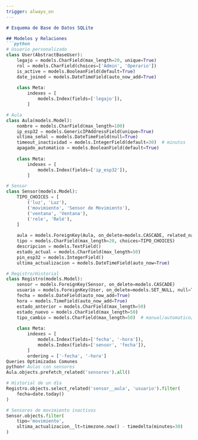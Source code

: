 ```yaml
---
trigger: always_on
---
```


```markdown
# Esquema de Base de Datos SQLite

## Modelos y Relaciones
```python
# Usuario personalizado
class User(AbstractBaseUser):
    legajo = models.CharField(max_length=20, unique=True)
    rol = models.CharField(choices=['Admin', 'Operario'])
    is_active = models.BooleanField(default=True)
    date_joined = models.DateTimeField(auto_now_add=True)
    
    class Meta:
        indexes = [
            models.Index(fields=['legajo']),
        ]

# Aula
class Aula(models.Model):
    nombre = models.CharField(max_length=100)
    ip_esp32 = models.GenericIPAddressField(unique=True)
    ultima_señal = models.DateTimeField(null=True)
    timeout_inactividad = models.IntegerField(default=30)  # minutos
    apagado_automatico = models.BooleanField(default=True)
    
    class Meta:
        indexes = [
            models.Index(fields=['ip_esp32']),
        ]

# Sensor
class Sensor(models.Model):
    TIPO_CHOICES = [
        ('luz', 'Luz'),
        ('movimiento', 'Sensor de Movimiento'),
        ('ventana', 'Ventana'),
        ('rele', 'Relé'),
    ]
    
    aula = models.ForeignKey(Aula, on_delete=models.CASCADE, related_name='sensores')
    tipo = models.CharField(max_length=20, choices=TIPO_CHOICES)
    descripcion = models.TextField()
    estado_actual = models.CharField(max_length=50)
    pin_esp32 = models.IntegerField()
    ultima_actualizacion = models.DateTimeField(auto_now=True)

# Registro/Historial
class Registro(models.Model):
    sensor = models.ForeignKey(Sensor, on_delete=models.CASCADE)
    usuario = models.ForeignKey(User, on_delete=models.SET_NULL, null=True)
    fecha = models.DateField(auto_now_add=True)
    hora = models.TimeField(auto_now_add=True)
    estado_anterior = models.CharField(max_length=50)
    estado_nuevo = models.CharField(max_length=50)
    tipo_cambio = models.CharField(max_length=50)  # manual/automatico/sensor
    
    class Meta:
        indexes = [
            models.Index(fields=['fecha', '-hora']),
            models.Index(fields=['sensor', 'fecha']),
        ]
        ordering = ['-fecha', '-hora']
Queries Optimizadas Comunes
python# Aulas con sensores
Aula.objects.prefetch_related('sensores').all()

# Historial de un día
Registro.objects.select_related('sensor__aula', 'usuario').filter(
    fecha=date.today()
)

# Sensores de movimiento inactivos
Sensor.objects.filter(
    tipo='movimiento',
    ultima_actualizacion__lt=timezone.now() - timedelta(minutes=30)
)
